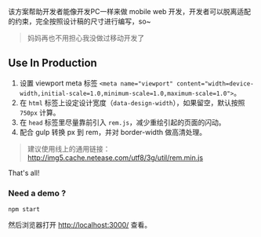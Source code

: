 该方案帮助开发者能像开发PC一样来做 mobile web 开发，开发者可以脱离适配的约束，完全按照设计稿的尺寸进行编写，so~

> 妈妈再也不用担心我没做过移动开发了

## Use In Production

1. 设置 viewport meta 标签 `<meta name="viewport" content="width=device-width,initial-scale=1.0,minimum-scale=1.0,maximum-scale=1.0">`。
2. 在 `html` 标签上设定设计宽度（`data-design-width`），如果留空，默认按照 `750px` 计算。
3. 在 `head` 标签里尽量靠前引入 `rem.js`，减少重绘引起的页面的闪动。
4. 配合 gulp 转换 px 到 rem，并对 border-width 做高清处理。

> 建议使用线上的通用链接：
http://img5.cache.netease.com/utf8/3g/util/rem.min.js

That's all!

### Need a demo ?

```
npm start
```

然后浏览器打开 [http://localhost:3000/](http://localhost:3000/) 查看。